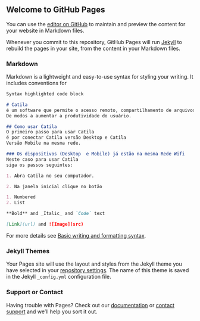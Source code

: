 ## Welcome to GitHub Pages

You can use the [editor on GitHub](https://github.com/Mutolo/Catila/edit/gh-pages/index.md) to maintain and preview the content for your website in Markdown files.

Whenever you commit to this repository, GitHub Pages will run [Jekyll](https://jekyllrb.com/) to rebuild the pages in your site, from the content in your Markdown files.

### Markdown

Markdown is a lightweight and easy-to-use syntax for styling your writing. It includes conventions for

```markdown
Syntax highlighted code block

# Catila
é um software que permite o acesso remoto, compartilhamento de arquivos e tela entre os dispositivos. 
De modos a aumentar a produtividade do usuário. 

## Como usar Catila
O primeiro passo para usar Catila
é por conectar Catila versão Desktop e Catila 
Versão Mobile na mesma rede.

### Os dispositivos (Desktop  e Mobile) já estão na mesma Rede Wifi 
Neste caso para usar Catila 
siga os passos seguintes:

1. Abra Catila no seu computador.

2. Na janela inicial clique no botão 

1. Numbered
2. List

**Bold** and _Italic_ and `Code` text

[Link](url) and ![Image](src)
```

For more details see [Basic writing and formatting syntax](https://docs.github.com/en/github/writing-on-github/getting-started-with-writing-and-formatting-on-github/basic-writing-and-formatting-syntax).

### Jekyll Themes

Your Pages site will use the layout and styles from the Jekyll theme you have selected in your [repository settings](https://github.com/Mutolo/Catila/settings/pages). The name of this theme is saved in the Jekyll `_config.yml` configuration file.

### Support or Contact

Having trouble with Pages? Check out our [documentation](https://docs.github.com/categories/github-pages-basics/) or [contact support](https://support.github.com/contact) and we’ll help you sort it out.
